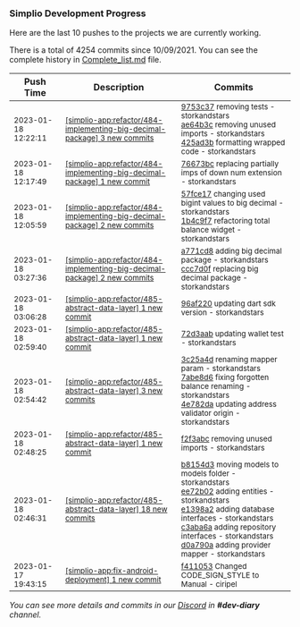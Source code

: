 
### Simplio Development Progress

Here are the last 10 pushes to the projects we are currently working.

There is a total of 4254 commits since 10/09/2021. You can see the complete history in
 [Complete_list.md](Complete_list.md) file.

| Push Time | Description | Commits |
| --- | --- | --- |
| <sub>2023-01-18 12:22:11</sub> | <sub>[[simplio-app:refactor/484\-implementing\-big\-decimal\-package] 3 new commits](https://github.com/SimplioOfficial/simplio-app/compare/76673bc7148e...425ad3b100d0)</sub> | <sub>[9753c37](https://github.com/SimplioOfficial/simplio-app/commit/9753c3717b3d5e19307187b21a0194f02d11cf83) removing tests - storkandstars<br>[ae64b3c](https://github.com/SimplioOfficial/simplio-app/commit/ae64b3cf7552705b56ef5d4b96e7e4f8d70d9307) removing unused imports - storkandstars<br>[425ad3b](https://github.com/SimplioOfficial/simplio-app/commit/425ad3b100d01b146dd67d1f0fb95dab0a9881a1) formatting wrapped code - storkandstars</sub> |
| <sub>2023-01-18 12:17:49</sub> | <sub>[[simplio-app:refactor/484\-implementing\-big\-decimal\-package] 1 new commit](https://github.com/SimplioOfficial/simplio-app/commit/76673bc7148e36e6f06e934744c7b6fd89d66652)</sub> | <sub>[76673bc](https://github.com/SimplioOfficial/simplio-app/commit/76673bc7148e36e6f06e934744c7b6fd89d66652) replacing partially imps of down num extension - storkandstars</sub> |
| <sub>2023-01-18 12:05:59</sub> | <sub>[[simplio-app:refactor/484\-implementing\-big\-decimal\-package] 2 new commits](https://github.com/SimplioOfficial/simplio-app/compare/ccc7d0f1a128...1b4c9f7e44df)</sub> | <sub>[57fce17](https://github.com/SimplioOfficial/simplio-app/commit/57fce17bf67f14b4ea383845e128bf365ab473af) changing used bigint values to big decimal - storkandstars<br>[1b4c9f7](https://github.com/SimplioOfficial/simplio-app/commit/1b4c9f7e44df2465b6b24dab388503a6f42c08b6) refactoring total balance widget - storkandstars</sub> |
| <sub>2023-01-18 03:27:36</sub> | <sub>[[simplio-app:refactor/484\-implementing\-big\-decimal\-package] 2 new commits](https://github.com/SimplioOfficial/simplio-app/compare/96af22082663...ccc7d0f1a128)</sub> | <sub>[a771cd8](https://github.com/SimplioOfficial/simplio-app/commit/a771cd8c5d2e7c0c7ce0facf435fb49b46248e27) adding big decimal package - storkandstars<br>[ccc7d0f](https://github.com/SimplioOfficial/simplio-app/commit/ccc7d0f1a1288274b4e966cef62b9a1293353773) replacing big decimal package - storkandstars</sub> |
| <sub>2023-01-18 03:06:28</sub> | <sub>[[simplio-app:refactor/485\-abstract\-data\-layer] 1 new commit](https://github.com/SimplioOfficial/simplio-app/commit/96af220826630dc7ea19119c1ebf6a0264ed2ef7)</sub> | <sub>[96af220](https://github.com/SimplioOfficial/simplio-app/commit/96af220826630dc7ea19119c1ebf6a0264ed2ef7) updating dart sdk version - storkandstars</sub> |
| <sub>2023-01-18 02:59:40</sub> | <sub>[[simplio-app:refactor/485\-abstract\-data\-layer] 1 new commit](https://github.com/SimplioOfficial/simplio-app/commit/72d3aab13d58df246d73635eb164a01a07a7bcc2)</sub> | <sub>[72d3aab](https://github.com/SimplioOfficial/simplio-app/commit/72d3aab13d58df246d73635eb164a01a07a7bcc2) updating wallet test - storkandstars</sub> |
| <sub>2023-01-18 02:54:42</sub> | <sub>[[simplio-app:refactor/485\-abstract\-data\-layer] 3 new commits](https://github.com/SimplioOfficial/simplio-app/compare/f2f3abc01da5...4e782da56d94)</sub> | <sub>[3c25a4d](https://github.com/SimplioOfficial/simplio-app/commit/3c25a4dbbcddf499d5c5209b9aada798d38411ff) renaming mapper param - storkandstars<br>[7abe8d6](https://github.com/SimplioOfficial/simplio-app/commit/7abe8d6751c9bc2914d99790b39731dd3c18c443) fixing forgotten balance renaming - storkandstars<br>[4e782da](https://github.com/SimplioOfficial/simplio-app/commit/4e782da56d945ca2c8254155517d68eac4cfb420) updating address validator origin - storkandstars</sub> |
| <sub>2023-01-18 02:48:25</sub> | <sub>[[simplio-app:refactor/485\-abstract\-data\-layer] 1 new commit](https://github.com/SimplioOfficial/simplio-app/commit/f2f3abc01da5161244d33ae39b2b99935af2a89a)</sub> | <sub>[f2f3abc](https://github.com/SimplioOfficial/simplio-app/commit/f2f3abc01da5161244d33ae39b2b99935af2a89a) removing unused imports - storkandstars</sub> |
| <sub>2023-01-18 02:46:31</sub> | <sub>[[simplio-app:refactor/485\-abstract\-data\-layer] 18 new commits](https://github.com/SimplioOfficial/simplio-app/compare/95cfed4a28b2...f65087a33f8b)</sub> | <sub>[b8154d3](https://github.com/SimplioOfficial/simplio-app/commit/b8154d39bc3056b0cb93ff0d1aeba6fdc0e90e90) moving models to models folder - storkandstars<br>[ee72b02](https://github.com/SimplioOfficial/simplio-app/commit/ee72b02ea44849f02e299a1a1275cfab7224aa0d) adding entities - storkandstars<br>[e1398a2](https://github.com/SimplioOfficial/simplio-app/commit/e1398a264ed7f17bd2fba473a80b0ae90daa776a) adding database interfaces - storkandstars<br>[c3aba6a](https://github.com/SimplioOfficial/simplio-app/commit/c3aba6aed2a8d58c39e9fa66e9509e1351e6024c) adding repository interfaces - storkandstars<br>[d0a790a](https://github.com/SimplioOfficial/simplio-app/commit/d0a790a55676056d90de3cec5fb08e353d2a7103) adding provider mapper - storkandstars</sub> |
| <sub>2023-01-17 19:43:15</sub> | <sub>[[simplio-app:fix\-android\-deployment] 1 new commit](https://github.com/SimplioOfficial/simplio-app/commit/f411053b99d0cff2b394fd765d9fec030766dad1)</sub> | <sub>[f411053](https://github.com/SimplioOfficial/simplio-app/commit/f411053b99d0cff2b394fd765d9fec030766dad1) Changed CODE_SIGN_STYLE to Manual - ciripel</sub> |

_You can see more details and commits in our [Discord](https://discord.gg/aKhjuwZmdP) in **#dev-diary** channel._
